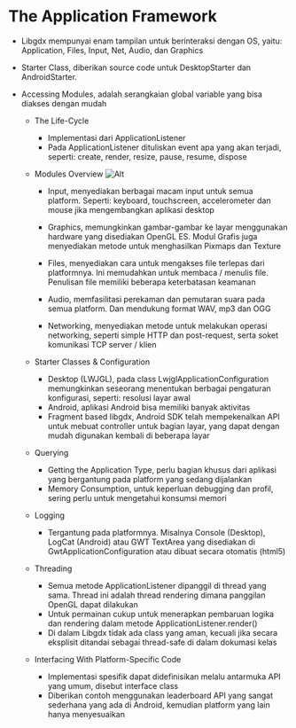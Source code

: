 # The Application Framework

* Libgdx mempunyai enam tampilan untuk berinteraksi dengan OS, yaitu: Application, Files, Input, Net, Audio, dan Graphics

* Starter Class, diberikan source code untuk DesktopStarter dan AndroidStarter.

* Accessing Modules, adalah serangkaian global variable yang bisa diakses dengan mudah

	* The Life-Cycle
		* Implementasi dari ApplicationListener
		* Pada ApplicationListener dituliskan event apa yang akan terjadi, seperti: create, render, resize, pause, resume, dispose
	* Modules Overview
	![Alt](/img/appframe.png)
		* Input, menyediakan berbagai macam input untuk semua platform. Seperti: keyboard, touchscreen, accelerometer dan mouse jika mengembangkan aplikasi desktop

		* Graphics, memungkinkan gambar-gambar ke layar menggunakan hardware yang disediakan OpenGL ES. Modul Grafis juga menyediakan metode untuk menghasilkan Pixmaps dan Texture

		* Files, menyediakan cara untuk mengakses file terlepas dari platformnya. Ini memudahkan untuk membaca / menulis file. Penulisan file memiliki beberapa keterbatasan keamanan

		* Audio, memfasilitasi perekaman dan pemutaran suara pada semua platform. Dan mendukung format WAV, mp3 dan OGG

		* Networking, menyediakan metode untuk melakukan operasi networking, seperti simple HTTP dan post-request, serta soket komunikasi TCP server / klien

	* Starter Classes & Configuration
		* Desktop (LWJGL), pada class LwjglApplicationConfiguration memungkinkan seseorang menentukan berbagai pengaturan konfigurasi, seperti: resolusi layar awal
		* Android, aplikasi Android bisa memiliki banyak aktivitas
		* Fragment based libgdx, Android SDK telah mempekenalkan API untuk mebuat controller untuk bagian layar, yang dapat dengan mudah digunakan kembali di beberapa layar

	* Querying
		* Getting the Application Type, perlu bagian khusus dari aplikasi yang bergantung pada platform yang sedang dijalankan
		* Memory Consumption, untuk keperluan debugging dan profil, sering perlu untuk mengetahui konsumsi memori

	* Logging
		* Tergantung pada platformnya. Misalnya Console (Desktop), LogCat (Android) atau GWT TextArea yang disediakan di GwtApplicationConfiguration atau dibuat secara otomatis (html5)
		
	* Threading
		* Semua metode ApplicationListener dipanggil di thread yang sama. Thread ini adalah thread rendering dimana panggilan OpenGL dapat dilakukan
		* Untuk permainan cukup untuk menerapkan pembaruan logika dan rendering dalam metode ApplicationListener.render()
		* Di dalam Libgdx tidak ada class yang aman, kecuali jika secara eksplisit ditandai sebagai thread-safe di dalam dokumasi kelas

	* Interfacing With Platform-Specific Code
		* Implementasi spesifik dapat didefinisikan melalu antarmuka API yang umum, disebut interface class
		* Diberikan contoh menggunakan leaderboard API yang sangat sederhana yang ada di Android, kemudian platform yang lain hanya menyesuaikan
